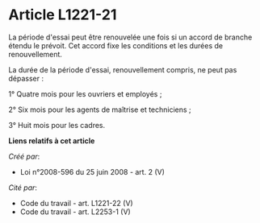 # Article L1221-21

La période d'essai peut être renouvelée une fois si un accord de branche étendu le prévoit. Cet accord fixe les conditions et
les durées de renouvellement. 

La durée de la période d'essai, renouvellement compris, ne peut pas dépasser : 

1° Quatre mois pour les ouvriers et employés ; 

2° Six mois pour les agents de maîtrise et techniciens ; 

3° Huit mois pour les cadres.

**Liens relatifs à cet article**

_Créé par_:

  - Loi n°2008-596 du 25 juin 2008 - art. 2 (V)

_Cité par_:

  - Code du travail - art. L1221-22 (V)
  - Code du travail - art. L2253-1 (V)
